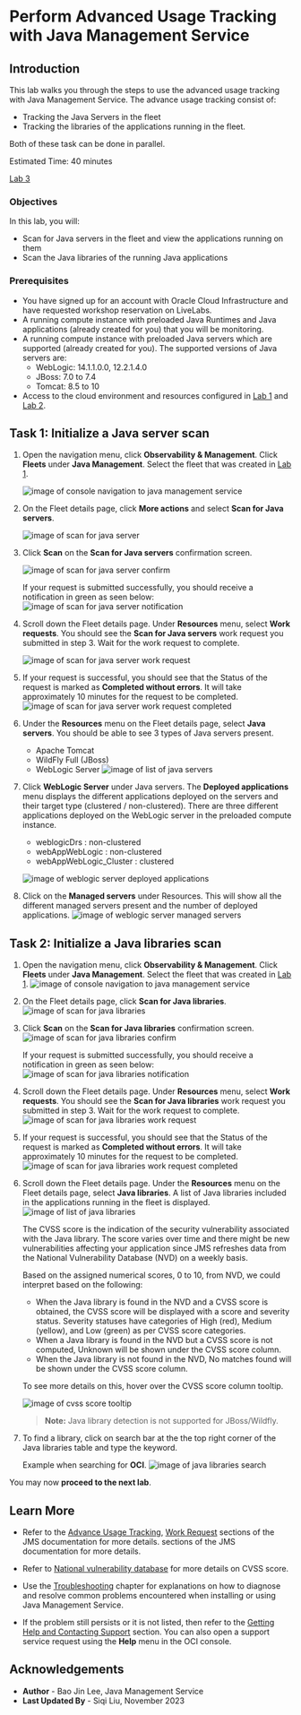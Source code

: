 # Perform Advanced Usage Tracking with Java Management Service

## Introduction

This lab walks you through the steps to use the advanced usage tracking with Java Management Service. The advance usage tracking consist of:
 - Tracking the Java Servers in the fleet
 - Tracking the libraries of the applications running in the fleet.

Both of these task can be done in parallel.

Estimated Time: 40 minutes

[Lab 3](videohub:1_uqh7nh75)

### Objectives

In this lab, you will:

* Scan for Java servers in the fleet and view the applications running on them
* Scan the Java libraries of the running Java applications

### Prerequisites

* You have signed up for an account with Oracle Cloud Infrastructure and have requested workshop reservation on LiveLabs.
* A running compute instance with preloaded Java Runtimes and Java applications (already created for you) that you will be monitoring.
* A running compute instance with preloaded Java servers which are supported (already created for you). The supported versions of Java servers are:
     - WebLogic: 14.1.1.0.0, 12.2.1.4.0
     - JBoss: 7.0 to 7.4
     - Tomcat: 8.5 to 10
* Access to the cloud environment and resources configured in [Lab 1](?lab=setup-a-fleet) and [Lab 2](?lab=install-management-agent-script).

## Task 1: Initialize a Java server scan

1. Open the navigation menu, click **Observability & Management**. Click **Fleets** under **Java Management**. Select the fleet that was created in [Lab 1](?lab=setup-a-fleet).

      ![image of console navigation to java management service](images/console-navigation-jms.png)

2. On the Fleet details page, click **More actions** and select **Scan for Java servers**.

     ![image of scan for java server](images/fleet-page-scan-java-server.png)

3. Click **Scan** on the  **Scan for Java servers** confirmation screen.

     ![image of scan for java server confirm](images/scan-java-server-confirm.png)

   If your request is submitted successfully, you should receive a notification in green as seen below:
     ![image of scan for java server notification](images/scan-java-server-notification.png)

4. Scroll down the Fleet details page. Under **Resources** menu, select **Work requests**. You should see the **Scan for Java servers** work request you submitted in step 3. Wait for the work request to complete.

     ![image of scan for java server work request](images/scan-java-server-work-request.png)

5. If your request is successful, you should see that the Status of the request is marked as **Completed without errors**.
      It will take approximately 10 minutes for the request to be completed.
     ![image of scan for java server work request completed](images/scan-java-server-work-request-completed.png)

6. Under the **Resources** menu on the Fleet details page, select **Java servers**. You should be able to see 3 types of Java servers present.
     - Apache Tomcat
     - WildFly Full (JBoss)
     - WebLogic Server
     ![image of list of java servers](images/list-of-java-servers.png)

7. Click **WebLogic Server** under Java servers. The **Deployed applications** menu displays the different applications deployed on the servers and their target type (clustered / non-clustered). There are three different applications deployed on the WebLogic server in the preloaded compute instance. 
     - weblogicDrs : non-clustered
     - webAppWebLogic : non-clustered
     - webAppWebLogic_Cluster : clustered

     ![image of weblogic server deployed applications](images/weblogic-deployed-application.png)

8. Click on the **Managed servers** under Resources. This will show all the different managed servers present and the number of deployed applications.
     ![image of weblogic server managed servers](images/weblogic-managed-servers.png)


## Task 2: Initialize a Java libraries scan

1. Open the navigation menu, click **Observability & Management**. Click **Fleets** under **Java Management**. Select the fleet that was created in [Lab 1](?lab=setup-a-fleet).
     ![image of console navigation to java management service](images/console-navigation-jms.png)

2. On the Fleet details page, click **Scan for Java libraries**.
     ![image of scan for java libraries](images/fleet-page-scan-java-libraries.png)

3. Click **Scan** on the  **Scan for Java libraries** confirmation screen.
     ![image of scan for java libraries confirm](images/scan-java-libraries-confirm.png)

   If your request is submitted successfully, you should receive a notification in green as seen below:
     ![image of scan for java libraries notification](images/scan-java-libraries-notification.png)

4. Scroll down the Fleet details page. Under **Resources** menu, select **Work requests**. You should see the **Scan for Java libraries** work request you submitted in step 3. Wait for the work request to complete.
     ![image of scan for java libraries work request](images/scan-java-libraries-work-request.png)

5. If your request is successful, you should see that the Status of the request is marked as **Completed without errors**. It will take approximately 10 minutes for the request to be completed.
     ![image of scan for java libraries work request completed](images/scan-java-libraries-work-request-completed.png)

6. Scroll down the Fleet details page. Under the **Resources** menu on the Fleet details page, select **Java libraries**. A list of Java libraries included in the applications running in the fleet is displayed.
     ![image of list of java libraries](images/list-of-java-libraries.png)

     The CVSS score is the indication of the security vulnerability associated with the Java library. The score varies over time and there might be new vulnerabilities affecting your application since JMS refreshes data from the National Vulnerability Database (NVD) on a weekly basis.

     Based on the assigned numerical scores, 0 to 10, from NVD, we could interpret based on the following:

      - When the Java library is found in the NVD and a CVSS score is obtained, the CVSS score will be displayed with a score and severity status. Severity statuses have categories of High (red), Medium (yellow), and Low (green) as per CVSS score categories.
      - When a Java library is found in the NVD but a CVSS score is not computed, Unknown will be shown under the CVSS score column.
      - When the Java library is not found in the NVD, No matches found will be shown under the CVSS score column.

      To see more details on this, hover over the CVSS score column tooltip.

      ![image of cvss score tooltip](images/cvss-score-tooltip.png)


     > **Note:** Java library detection is not supported for JBoss/Wildfly.

7. To find a library, click on search bar at the the top right corner of the Java libraries table and type the keyword.

     Example when searching for **OCI**.
     ![image of java libraries search](images/java-libraries-search.png)

You may now **proceed to the next lab**.

## Learn More
* Refer to the [Advance Usage Tracking](https://docs.oracle.com/en-us/iaas/jms/doc/advanced-features.html#GUID-3BBAC7A7-6C29-4885-9FB1-A4309D7C75C3), [Work Request](https://docs.oracle.com/en-us/iaas/jms/doc/using-java-management-service.html#GUID-77AEEBC0-93A5-4E99-96D6-BEE0FEE4539F) sections of the JMS documentation for more details. sections of the JMS documentation for more details.

* Refer to [National vulnerability database](https://nvd.nist.gov/) for more details on CVSS score.

* Use the [Troubleshooting](https://docs.oracle.com/en-us/iaas/jms/doc/troubleshooting.html#GUID-2D613C72-10F3-4905-A306-4F2673FB1CD3) chapter for explanations on how to diagnose and resolve common problems encountered when installing or using Java Management Service.

* If the problem still persists or it is not listed, then refer to the [Getting Help and Contacting Support](https://docs.oracle.com/en-us/iaas/Content/GSG/Tasks/contactingsupport.htm) section. You can also open a support service request using the **Help** menu in the OCI console.



## Acknowledgements

* **Author** - Bao Jin Lee, Java Management Service
* **Last Updated By** - Siqi Liu, November 2023

